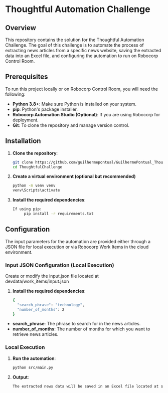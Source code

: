 # Thoughtful Automation Challenge

## Overview

This repository contains the solution for the Thoughtful Automation Challenge. The goal of this challenge is to automate the process of extracting news articles from a specific news website, saving the extracted data into an Excel file, and configuring the automation to run on Robocorp Control Room.

## Prerequisites

To run this project locally or on Robocorp Control Room, you will need the following:

- **Python 3.8+**: Make sure Python is installed on your system.
- **pip**: Python's package installer.
- **Robocorp Automation Studio (Optional)**: If you are using Robocorp for deployment.
- **Git**: To clone the repository and manage version control.

## Installation

1. **Clone the repository**:
   ```bash
   git clone https://github.com/guilhermepontual/GuilhermePontual_Thoughtful-Challenge.git
   cd ThoughtfulChallenge
   
2. **Create a virtual environment (optional but recommended)**
   ```bash
   python -m venv venv
   venv\Scripts\activate

3. **Install the required dependencies**:
   ```bash
   If using pip:
        pip install -r requirements.txt
   
## Configuration

The input parameters for the automation are provided either through a JSON file for local execution or via Robocorp Work Items in the cloud environment.

### Input JSON Configuration (Local Execution)

Create or modify the input.json file located at devdata/work_items/input.json

1. **Install the required dependencies**:
   ```bash
   {
     "search_phrase": "technology",
     "number_of_months": 2
   }

- **search_phrase**: The phrase to search for in the news articles.
- **number_of_months**: The number of months for which you want to retrieve news articles.

### Local Execution

1. **Run the automation**:
   ```bash
   python src/main.py
   
2. **Output**:
   ```bash
   The extracted news data will be saved in an Excel file located at src/output/news_data.xlsx
